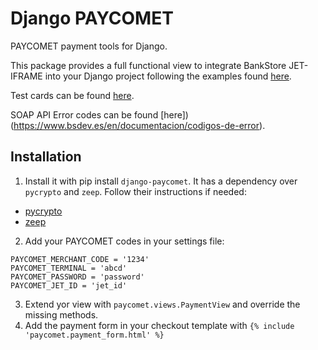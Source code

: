 # Django PAYCOMET

PAYCOMET payment tools for Django.

This package provides a full functional view to integrate BankStore JET-IFRAME into your Django project following the examples found [here](https://www.bsdev.es/en/documentacion/bankstore-jetiframe).

Test cards can be found [here](https://www.bsdev.es/en/cards/testcards).

SOAP API Error codes can be found [here])(https://www.bsdev.es/en/documentacion/codigos-de-error).

## Installation

1. Install it with pip install `django-paycomet`.
It has a dependency over `pycrypto` and `zeep`. Follow their instructions if needed:
- [pycrypto](https://pypi.org/project/pycrypto/)
- [zeep](https://pypi.org/project/zeep/)

2. Add your PAYCOMET codes in your settings file:
```
PAYCOMET_MERCHANT_CODE = '1234'
PAYCOMET_TERMINAL = 'abcd'
PAYCOMET_PASSWORD = 'password'
PAYCOMET_JET_ID = 'jet_id'
```

3. Extend yor view with `paycomet.views.PaymentView` and override the missing methods.
4.  Add the payment form in your checkout template with `{% include 'paycomet.payment_form.html' %}`
